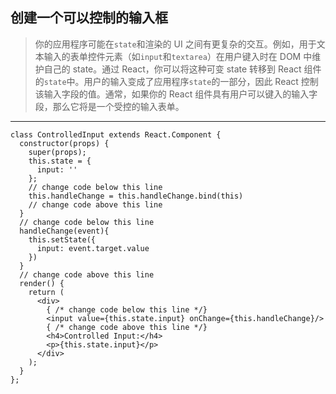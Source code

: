 ## 创建一个可以控制的输入框

> 你的应用程序可能在`state`和渲染的 UI 之间有更复杂的交互。例如，用于文本输入的表单控件元素（如`input`和`textarea`）在用户键入时在 DOM 中维护自己的 state。通过 React，你可以将这种可变 state 转移到 React 组件的`state`中。用户的输入变成了应用程序`state`的一部分，因此 React 控制该输入字段的值。通常，如果你的 React 组件具有用户可以键入的输入字段，那么它将是一个受控的输入表单。

---

```react
class ControlledInput extends React.Component {
  constructor(props) {
    super(props);
    this.state = {
      input: ''
    };
    // change code below this line
    this.handleChange = this.handleChange.bind(this)
    // change code above this line
  }
  // change code below this line
  handleChange(event){
    this.setState({
      input: event.target.value
    })
  }
  // change code above this line
  render() {
    return (
      <div>
        { /* change code below this line */}
        <input value={this.state.input} onChange={this.handleChange}/>
        { /* change code above this line */}
        <h4>Controlled Input:</h4>
        <p>{this.state.input}</p>
      </div>
    );
  }
};
```

